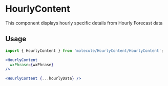 # HourlyContent
This component displays hourly specific details from Hourly Forecast data

## Usage

```jsx
import { HourlyContent } from 'molecule/HourlyContent/HourlyContent';

<HourlyContent
  wxPhrase={wxPhrase}
/>

<HourlyContent {...hourlyData} />
```

